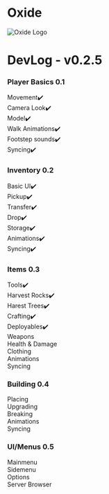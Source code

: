 # Oxide

![Oxide Logo](https://drive.google.com/uc?export=view&id=1AveHQy8IlCIktX_c_tb2MK2D6PS0oUUv)

# DevLog - v0.2.5

### Player Basics 0.1

Movement✔️\
Camera Look✔️\
Model✔️\
Walk Animations✔️\
Footstep sounds✔️\
Syncing✔️

### Inventory 0.2

Basic UI✔️\
Pickup✔️\
Transfer✔️\
Drop✔️\
Storage✔️\
Animations✔️\
Syncing✔️

### Items 0.3

Tools✔️\
Harvest Rocks✔️\
Harest Trees✔️\
Crafting✔️\
Deployables✔️\
Weapons\
Health & Damage\
Clothing\
Animations\
Syncing

### Building 0.4

Placing\
Upgrading\
Breaking\
Animations\
Syncing

### UI/Menus 0.5

Mainmenu\
Sidemenu\
Options\
Server Browser
